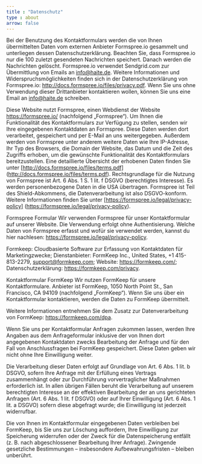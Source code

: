 ```yaml
---
title : "Datenschutz"
type : about
arrow: false
---
```


Bei der Benutzung des Kontaktformulars werden die von Ihnen übermittelten Daten vom externen Anbieter Formspree.io gesammelt 
und unterliegen dessen Datenschutzerklärung. Beachten Sie, dass Formspree.io nur die 100 zuletzt gesendeten Nachrichten speichert. 
Danach werden die Nachrichten gelöscht. Formspree.io verwendet Sendgrid.com zur Übermittlung von Emails an info@haite.de. 
Weitere Informationen und Widerspruchsmöglichkeiten finden sich in der Datenschutzerklärung von Formspree.io: http://docs.formspree.io/files/privacy.pdf. 
Wenn Sie uns ohne Verwendung dieser Drittanbieter kontaktieren wollen, können Sie uns eine Email an info@haite.de schreiben.

Diese Website nutzt Formspree, einen Webdienst der Website https://formspree.io/ (nachfolgend „Formspree“). Um Ihnen die 
Funktionalität des Kontaktformulars zur Verfügung zu stellen, senden wir Ihre eingegebenen Kontaktdaten an Formspree. Diese 
Daten werden dort verarbeitet, gespeichert und per E-Mail an uns weitergegeben. Außerdem werden von Formspree unter anderem 
weitere Daten wie Ihre IP-Adresse, Ihr Typ des Browsers, die Domain der Website, das Datum und die Zeit des Zugriffs erhoben, 
um die gewünschte Funktionalität des Kontaktformulars bereitzustellen. Eine detaillierte Übersicht der erhobenen Daten finden 
Sie unter [http://docs.formspree.io/files/terms.pdf] (http://docs.formspree.io/files/terms.pdf). Rechtsgrundlage für die 
Nutzung von Formspree ist Art. 6 Abs. 1 S. 1 lit. f DSGVO (berechtigtes Interesse). Es werden personenbezogene Daten in die 
USA übertragen. Formspree ist Teil des Shield-Abkommens, die Datenverarbeitung ist also DSGVO-konform. Weitere Informationen 
finden Sie unter [https://formspree.io/legal/privacy-policy] (https://formspree.io/legal/privacy-policy).

Formspree Formular
Wir verwenden Formspree für unser Kontaktformular auf unserer Website. Die Verwendung erfolgt ohne Authentisierung. 
Welche Daten von Formspree erfasst und wofür sie verwendet werden, kannst du hier nachlesen: https://formspree.io/legal/privacy-policy.



Formkeep: Cloudbasierte Software zur Erfassung von Kontaktdaten für Marketingzwecke; Dienstanbieter: FormKeep Inc., United States, +1 415-813-2279, support@formkeep.com; Website: https://formkeep.com/; Datenschutzerklärung: https://formkeep.com/privacy.

Kontaktformular
FormKeep
Wir nutzen FormKeep für unsere Kontaktformulare. Anbieter ist FormKeep, 1050 North Point St., San Francisco, CA 94109 (nachfolgend „FormKeep“). Wenn Sie uns über ein Kontaktformular kontaktieren, werden die Daten zu FormKeep übermittelt.

Weitere Informationen entnehmen Sie dem Zusatz zur Datenverarbeitung von FormKeep: https://formkeep.com/dpa.

Wenn Sie uns per Kontaktformular Anfragen zukommen lassen, werden Ihre Angaben aus dem Anfrageformular inklusive der von Ihnen dort angegebenen Kontaktdaten zwecks Bearbeitung der Anfrage und für den Fall von Anschlussfragen bei FormKeep gespeichert. Diese Daten geben wir nicht ohne Ihre Einwilligung weiter.

Die Verarbeitung dieser Daten erfolgt auf Grundlage von Art. 6 Abs. 1 lit. b DSGVO, sofern Ihre Anfrage mit der Erfüllung eines Vertrags zusammenhängt oder zur Durchführung vorvertraglicher Maßnahmen erforderlich ist. In allen übrigen Fällen beruht die Verarbeitung auf unserem berechtigten Interesse an der effektiven Bearbeitung der an uns gerichteten Anfragen (Art. 6 Abs. 1 lit. f DSGVO) oder auf Ihrer Einwilligung (Art. 6 Abs. 1 lit. a DSGVO) sofern diese abgefragt wurde; die Einwilligung ist jederzeit widerrufbar.

Die von Ihnen im Kontaktformular eingegebenen Daten verbleiben bei FormKeep, bis Sie uns zur Löschung auffordern, Ihre Einwilligung zur Speicherung widerrufen oder der Zweck für die Datenspeicherung entfällt (z. B. nach abgeschlossener Bearbeitung Ihrer Anfrage). Zwingende gesetzliche Bestimmungen – insbesondere Aufbewahrungsfristen – bleiben unberührt.